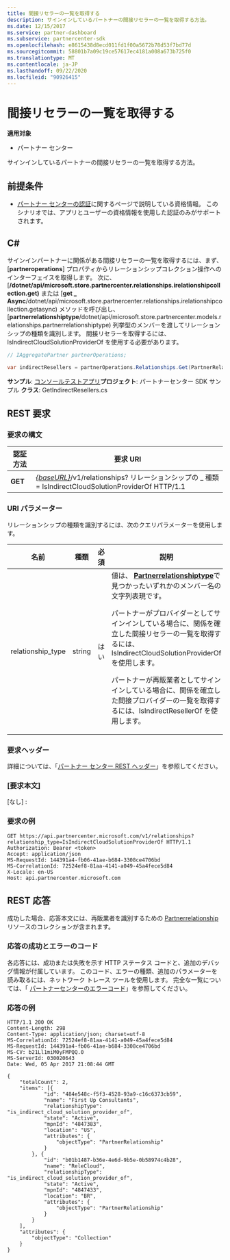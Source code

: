```yaml
---
title: 間接リセラーの一覧を取得する
description: サインインしているパートナーの間接リセラーの一覧を取得する方法。
ms.date: 12/15/2017
ms.service: partner-dashboard
ms.subservice: partnercenter-sdk
ms.openlocfilehash: e8615438d8ecd011fd1f00a5672b78d53f7bd77d
ms.sourcegitcommit: 58801b7a09c19ce57617ec4181a008a673b725f0
ms.translationtype: MT
ms.contentlocale: ja-JP
ms.lasthandoff: 09/22/2020
ms.locfileid: "90926415"
---
```

# <a name="retrieve-a-list-of-indirect-resellers"></a>間接リセラーの一覧を取得する

**適用対象**

- パートナー センター

サインインしているパートナーの間接リセラーの一覧を取得する方法。

## <a name="prerequisites"></a>前提条件

- [パートナー センターの認証](partner-center-authentication.md)に関するページで説明している資格情報。 このシナリオでは、アプリとユーザーの資格情報を使用した認証のみがサポートされます。

## <a name="c"></a>C\#

サインインパートナーに関係がある間接リセラーの一覧を取得するには、まず、[**partneroperations**] プロパティからリレーションシップコレクション操作へのインターフェイスを取得します。 次に、[**/dotnet/api/microsoft.store.partnercenter.relationships.irelationshipcollection.get)** または [**get \_ Async**/dotnet/api/microsoft.store.partnercenter.relationships.irelationshipcollection.getasync) メソッドを呼び出し、[**partnerrelationshiptype**/dotnet/api/microsoft.store.partnercenter.models.relationships.partnerrelationshiptype) 列挙型のメンバーを渡してリレーションシップの種類を識別します。 間接リセラーを取得するには、IsIndirectCloudSolutionProviderOf を使用する必要があります。

``` csharp
// IAggregatePartner partnerOperations;

var indirectResellers = partnerOperations.Relationships.Get(PartnerRelationshipType.IsIndirectCloudSolutionProviderOf);
```

**サンプル**: [コンソールテストアプリ](console-test-app.md)**プロジェクト**: パートナーセンター SDK サンプル **クラス**: GetIndirectResellers.cs

## <a name="rest-request"></a>REST 要求

### <a name="request-syntax"></a>要求の構文

| 認証方法  | 要求 URI                                                                                                                |
|---------|----------------------------------------------------------------------------------------------------------------------------|
| **GET** | [*{baseURL}*](partner-center-rest-urls.md)/v1/relationships? リレーションシップの \_ 種類 = IsIndirectCloudSolutionProviderOf HTTP/1.1 |

### <a name="uri-parameter"></a>URI パラメーター

リレーションシップの種類を識別するには、次のクエリパラメーターを使用します。

<table>
<colgroup>
<col width="25%" />
<col width="25%" />
<col width="25%" />
<col width="25%" />
</colgroup>
<thead>
<tr class="header">
<th>名前</th>
<th>種類</th>
<th>必須</th>
<th>説明</th>
</tr>
</thead>
<tbody>
<tr class="odd">
<td>relationship_type</td>
<td>string</td>
<td>はい</td>
<td>値は、 <a href="https://docs.microsoft.com/dotnet/api/microsoft.store.partnercenter.models.relationships.partnerrelationshiptype"><strong>Partnerrelationshiptype</strong></a>で見つかったいずれかのメンバー名の文字列表現です。
<p>パートナーがプロバイダーとしてサインインしている場合に、関係を確立した間接リセラーの一覧を取得するには、IsIndirectCloudSolutionProviderOf を使用します。</p>
<p>パートナーが再販業者としてサインインしている場合に、関係を確立した間接プロバイダーの一覧を取得するには、IsIndirectResellerOf を使用します。</p></td>
</tr>
</tbody>
</table>

### <a name="request-headers"></a>要求ヘッダー

詳細については、「[パートナー センター REST ヘッダー](headers.md)」を参照してください。

### <a name="request-body"></a>[要求本文]

[なし] :

### <a name="request-example"></a>要求の例

```http
GET https://api.partnercenter.microsoft.com/v1/relationships?relationship_type=IsIndirectCloudSolutionProviderOf HTTP/1.1
Authorization: Bearer <token>
Accept: application/json
MS-RequestId: 144391a4-fb06-41ae-b684-3308ce4706bd
MS-CorrelationId: 72524ef8-81aa-4141-a049-45a4fece5d84
X-Locale: en-US
Host: api.partnercenter.microsoft.com
```

## <a name="rest-response"></a>REST 応答

成功した場合、応答本文には、再販業者を識別するための [Partnerrelationship](relationships-resources.md) リソースのコレクションが含まれます。

### <a name="response-success-and-error-codes"></a>応答の成功とエラーのコード

各応答には、成功または失敗を示す HTTP ステータス コードと、追加のデバッグ情報が付属しています。 このコード、エラーの種類、追加のパラメーターを読み取るには、ネットワーク トレース ツールを使用します。 完全な一覧については、「 [パートナーセンターのエラーコード](error-codes.md)」を参照してください。

### <a name="response-example"></a>応答の例

```http
HTTP/1.1 200 OK
Content-Length: 298
Content-Type: application/json; charset=utf-8
MS-CorrelationId: 72524ef8-81aa-4141-a049-45a4fece5d84
MS-RequestId: 144391a4-fb06-41ae-b684-3308ce4706bd
MS-CV: b21Ll1miM0yFMPQQ.0
MS-ServerId: 030020643
Date: Wed, 05 Apr 2017 21:08:44 GMT

{
    "totalCount": 2,
    "items": [{
            "id": "484e548c-f5f3-4528-93a9-c16c6373cb59",
            "name": "First Up Consultants",
            "relationshipType": "is_indirect_cloud_solution_provider_of",
            "state": "Active",
            "mpnId": "4847383",
            "location": "US",
            "attributes": {
                "objectType": "PartnerRelationship"
            }
        }, {
            "id": "b01b1487-b36e-4e6d-9b5e-0b58974c4b28",
            "name": "ReleCloud",
            "relationshipType": "is_indirect_cloud_solution_provider_of",
            "state": "Active",
            "mpnId": "4847433",
            "location": "BR",
            "attributes": {
                "objectType": "PartnerRelationship"
            }
        }
    ],
    "attributes": {
        "objectType": "Collection"
    }
}
```
